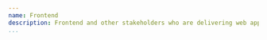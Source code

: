 ```yaml
---
name: Frontend
description: Frontend and other stakeholders who are delivering web applications, using APIs to deliver the resources and capabilities they need to power their applications.
...
```

